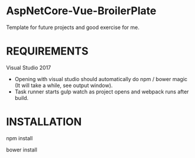 # AspNetCore-Vue-BroilerPlate
Template for future projects and good exercise for me.

# REQUIREMENTS

Visual Studio 2017

- Opening with visual studio should automatically do npm / bower magic (It will take a while, see output window).
- Task runner starts gulp watch as project opens and webpack runs after build.

# INSTALLATION

npm install

bower install
